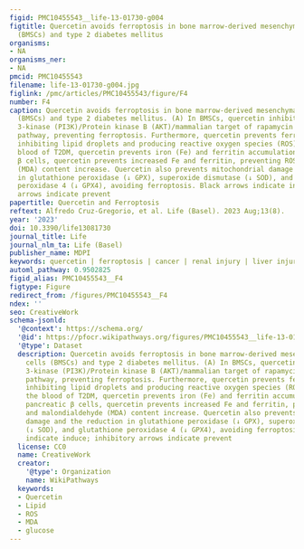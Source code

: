 ```yaml
---
figid: PMC10455543__life-13-01730-g004
figtitle: Quercetin avoids ferroptosis in bone marrow-derived mesenchymal stem cells
  (BMSCs) and type 2 diabetes mellitus
organisms:
- NA
organisms_ner:
- NA
pmcid: PMC10455543
filename: life-13-01730-g004.jpg
figlink: /pmc/articles/PMC10455543/figure/F4
number: F4
caption: Quercetin avoids ferroptosis in bone marrow-derived mesenchymal stem cells
  (BMSCs) and type 2 diabetes mellitus. (A) In BMSCs, quercetin inhibits phosphatidylinositol
  3-kinase (PI3K)/Protein kinase B (AKT)/mammalian target of rapamycin (mTOR) signaling
  pathway, preventing ferroptosis. Furthermore, quercetin prevents ferroptosis by
  inhibiting lipid droplets and producing reactive oxygen species (ROS). (B) In the
  blood of T2DM, quercetin prevents iron (Fe) and ferritin accumulation. In pancreatic
  β cells, quercetin prevents increased Fe and ferritin, preventing ROS and malondialdehyde
  (MDA) content increase. Quercetin also prevents mitochondrial damage and the reduction
  in glutathione peroxidase (↓ GPX), superoxide dismutase (↓ SOD), and glutathione
  peroxidase 4 (↓ GPX4), avoiding ferroptosis. Black arrows indicate induce; inhibitory
  arrows indicate prevent
papertitle: Quercetin and Ferroptosis
reftext: Alfredo Cruz-Gregorio, et al. Life (Basel). 2023 Aug;13(8).
year: '2023'
doi: 10.3390/life13081730
journal_title: Life
journal_nlm_ta: Life (Basel)
publisher_name: MDPI
keywords: quercetin | ferroptosis | cancer | renal injury | liver injury | inflammation
automl_pathway: 0.9502825
figid_alias: PMC10455543__F4
figtype: Figure
redirect_from: /figures/PMC10455543__F4
ndex: ''
seo: CreativeWork
schema-jsonld:
  '@context': https://schema.org/
  '@id': https://pfocr.wikipathways.org/figures/PMC10455543__life-13-01730-g004.html
  '@type': Dataset
  description: Quercetin avoids ferroptosis in bone marrow-derived mesenchymal stem
    cells (BMSCs) and type 2 diabetes mellitus. (A) In BMSCs, quercetin inhibits phosphatidylinositol
    3-kinase (PI3K)/Protein kinase B (AKT)/mammalian target of rapamycin (mTOR) signaling
    pathway, preventing ferroptosis. Furthermore, quercetin prevents ferroptosis by
    inhibiting lipid droplets and producing reactive oxygen species (ROS). (B) In
    the blood of T2DM, quercetin prevents iron (Fe) and ferritin accumulation. In
    pancreatic β cells, quercetin prevents increased Fe and ferritin, preventing ROS
    and malondialdehyde (MDA) content increase. Quercetin also prevents mitochondrial
    damage and the reduction in glutathione peroxidase (↓ GPX), superoxide dismutase
    (↓ SOD), and glutathione peroxidase 4 (↓ GPX4), avoiding ferroptosis. Black arrows
    indicate induce; inhibitory arrows indicate prevent
  license: CC0
  name: CreativeWork
  creator:
    '@type': Organization
    name: WikiPathways
  keywords:
  - Quercetin
  - Lipid
  - ROS
  - MDA
  - glucose
---
```

